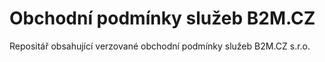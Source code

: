 # Obchodní podmínky služeb B2M.CZ

Repositář obsahující verzované obchodní podmínky služeb B2M.CZ s.r.o.